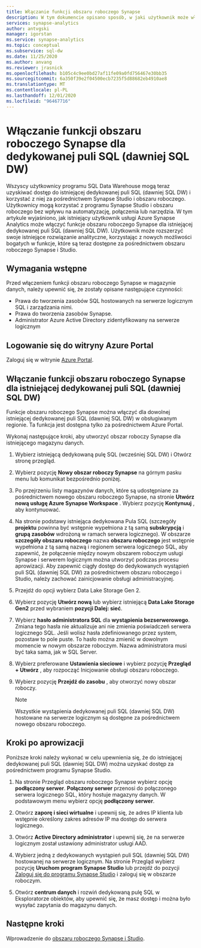```yaml
---
title: Włączanie funkcji obszaru roboczego Synapse
description: W tym dokumencie opisano sposób, w jaki użytkownik może włączyć funkcje obszaru roboczego Synapse w istniejącej dedykowanej puli SQL (dawniej SQL DW).
services: synapse-analytics
author: antvgski
manager: igorstan
ms.service: synapse-analytics
ms.topic: conceptual
ms.subservice: sql-dw
ms.date: 11/25/2020
ms.author: anvang
ms.reviewer: jrasnick
ms.openlocfilehash: b105c4c9ee0bd27af11fe09a0fd756467e30bb35
ms.sourcegitcommit: 6a350f39e2f04500ecb7235f5d88682eb4910ae8
ms.translationtype: MT
ms.contentlocale: pl-PL
ms.lasthandoff: 12/01/2020
ms.locfileid: "96467716"
---
```

# <a name="enabling-synapse-workspace-features-for-a-dedicated-sql-pool-formerly-sql-dw"></a>Włączanie funkcji obszaru roboczego Synapse dla dedykowanej puli SQL (dawniej SQL DW)

Wszyscy użytkownicy programu SQL Data Warehouse mogą teraz uzyskiwać dostęp do istniejącej dedykowanej puli SQL (dawniej SQL DW) i korzystać z niej za pośrednictwem Synapse Studio i obszaru roboczego. Użytkownicy mogą korzystać z programu Synapse Studio i obszaru roboczego bez wpływu na automatyzację, połączenia lub narzędzia. W tym artykule wyjaśniono, jak istniejący użytkownik usługi Azure Synapse Analytics może włączyć funkcje obszaru roboczego Synapse dla istniejącej dedykowanej puli SQL (dawniej SQL DW). Użytkownik może rozszerzyć swoje istniejące rozwiązanie analityczne, korzystając z nowych możliwości bogatych w funkcje, które są teraz dostępne za pośrednictwem obszaru roboczego Synapse i Studio.   

## <a name="prerequisites"></a>Wymagania wstępne
Przed włączeniem funkcji obszaru roboczego Synapse w magazynie danych, należy upewnić się, że zostały opisane następujące czynności:
- Prawa do tworzenia zasobów SQL hostowanych na serwerze logicznym SQL i zarządzania nimi.
- Prawa do tworzenia zasobów Synapse.
- Administrator Azure Active Directory zidentyfikowany na serwerze logicznym

## <a name="sign-in-to-the-azure-portal"></a>Logowanie się do witryny Azure Portal

Zaloguj się w witrynie [Azure Portal](https://portal.azure.com/).

## <a name="enabling-synapse-workspace-features-for-an-existing-dedicated-sql-pool-formerly-sql-dw"></a>Włączanie funkcji obszaru roboczego Synapse dla istniejącej dedykowanej puli SQL (dawniej SQL DW)

Funkcje obszaru roboczego Synapse można włączyć dla dowolnej istniejącej dedykowanej puli SQL (dawniej SQL DW) w obsługiwanym regionie. Ta funkcja jest dostępna tylko za pośrednictwem Azure Portal.

Wykonaj następujące kroki, aby utworzyć obszar roboczy Synapse dla istniejącego magazynu danych.
1. Wybierz istniejącą dedykowaną pulę SQL (wcześniej SQL DW) i Otwórz stronę przegląd.
2. Wybierz pozycję **Nowy obszar roboczy Synapse** na górnym pasku menu lub komunikat bezpośrednio poniżej.
3. Po przejrzeniu listy magazynów danych, które są udostępniane za pośrednictwem nowego obszaru roboczego Synapse, na stronie **Utwórz nową usługę Azure Synapse Workspace** . Wybierz pozycję **Kontynuuj** , aby kontynuować.
4. Na stronie podstawy istniejąca dedykowana Pula SQL (szczegóły **projektu** powinna być wstępnie wypełniona z tą samą **subskrypcją** i **grupą zasobów** wdrożoną w ramach serwera logicznego). W obszarze **szczegóły obszaru roboczego** nazwa **obszaru roboczego** jest wstępnie wypełniona z tą samą nazwą i regionem serwera logicznego SQL, aby zapewnić, że połączenie między nowym obszarem roboczym usługi Synapse i serwerem logicznym można utworzyć podczas procesu aprowizacji. Aby zapewnić ciągły dostęp do dedykowanych wystąpień puli SQL (dawniej SQL DW) za pośrednictwem obszaru roboczego i Studio, należy zachować zainicjowanie obsługi administracyjnej.
5. Przejdź do opcji wybierz Data Lake Storage Gen 2.
6. Wybierz pozycję **Utwórz nową** lub wybierz istniejącą **Data Lake Storage Gen2** przed wybraniem **pozycji Dalej: sieć**.
7. Wybierz **hasło administratora SQL** dla **wystąpienia bezserwerowego**. Zmiana tego hasła nie aktualizuje ani nie zmienia poświadczeń serwera logicznego SQL. Jeśli wolisz hasła zdefiniowanego przez system, pozostaw to pole puste. To hasło można zmienić w dowolnym momencie w nowym obszarze roboczym. Nazwa administratora musi być taka sama, jak w SQL Server.
8. Wybierz preferowane **Ustawienia sieciowe** i wybierz pozycję **Przegląd + Utwórz** , aby rozpocząć Inicjowanie obsługi obszaru roboczego.
9. Wybierz pozycję **Przejdź do zasobu** , aby otworzyć nowy obszar roboczy.

    > [!NOTE]
    > Wszystkie wystąpienia dedykowanej puli SQL (dawniej SQL DW) hostowane na serwerze logicznym są dostępne za pośrednictwem nowego obszaru roboczego.

## <a name="post-provisioning-steps"></a>Kroki po aprowizacji
Poniższe kroki należy wykonać w celu upewnienia się, że do istniejącej dedykowanej puli SQL (dawniej SQL DW) można uzyskać dostęp za pośrednictwem programu Synapse Studio.
1. Na stronie Przegląd obszaru roboczego Synapse wybierz opcję **podłączony serwer**. **Połączony serwer** przenosi do połączonego serwera logicznego SQL, który hostuje magazyny danych. W podstawowym menu wybierz opcję **podłączony serwer**.
2. Otwórz **zaporę i sieci wirtualne** i upewnij się, że adres IP klienta lub wstępnie określony zakres adresów IP ma dostęp do serwera logicznego.
3. Otwórz **Active Directory administrator** i upewnij się, że na serwerze logicznym został ustawiony administrator usługi AAD.
4. Wybierz jedną z dedykowanych wystąpień puli SQL (dawniej SQL DW) hostowanej na serwerze logicznym. Na stronie Przegląd wybierz pozycję **Uruchom program Synapse Studio** lub przejdź do pozycji [Zaloguj się do programu Synapse Studio](https://web.azuresynapse.net) i zaloguj się w obszarze roboczym.

5. Otwórz **centrum danych** i rozwiń dedykowaną pulę SQL w Eksploratorze obiektów, aby upewnić się, że masz dostęp i można było wysyłać zapytania do magazynu danych.

## <a name="next-steps"></a>Następne kroki
Wprowadzenie do [obszaru roboczego Synapse i Studio](../get-started.md).